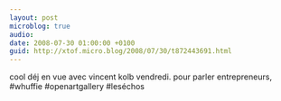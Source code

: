 ```yaml
---
layout: post
microblog: true
audio: 
date: 2008-07-30 01:00:00 +0100
guid: http://xtof.micro.blog/2008/07/30/t872443691.html
---
```

cool déj en vue avec vincent kolb vendredi. pour parler entrepreneurs, #whuffie   #openartgallery #leséchos
